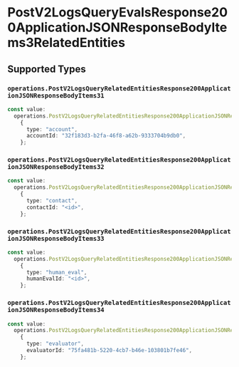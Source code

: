 # PostV2LogsQueryEvalsResponse200ApplicationJSONResponseBodyItems3RelatedEntities


## Supported Types

### `operations.PostV2LogsQueryRelatedEntitiesResponse200ApplicationJSONResponseBodyItems31`

```typescript
const value:
  operations.PostV2LogsQueryRelatedEntitiesResponse200ApplicationJSONResponseBodyItems31 =
    {
      type: "account",
      accountId: "32f183d3-b2fa-46f8-a62b-9333704b9db0",
    };
```

### `operations.PostV2LogsQueryRelatedEntitiesResponse200ApplicationJSONResponseBodyItems32`

```typescript
const value:
  operations.PostV2LogsQueryRelatedEntitiesResponse200ApplicationJSONResponseBodyItems32 =
    {
      type: "contact",
      contactId: "<id>",
    };
```

### `operations.PostV2LogsQueryRelatedEntitiesResponse200ApplicationJSONResponseBodyItems33`

```typescript
const value:
  operations.PostV2LogsQueryRelatedEntitiesResponse200ApplicationJSONResponseBodyItems33 =
    {
      type: "human_eval",
      humanEvalId: "<id>",
    };
```

### `operations.PostV2LogsQueryRelatedEntitiesResponse200ApplicationJSONResponseBodyItems34`

```typescript
const value:
  operations.PostV2LogsQueryRelatedEntitiesResponse200ApplicationJSONResponseBodyItems34 =
    {
      type: "evaluator",
      evaluatorId: "75fa481b-5220-4cb7-b46e-103801b7fe46",
    };
```

